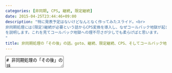 ```yaml
---
categories: [非同期, CPS, 継続, 限定継続]
date: 2015-04-25T23:44:46+09:00
description: "特に発表予定はないけどなんとなく作ってみたスライド。<br>
非同期処理には(限定)継続が必要という話からCPS変換を導入し、なぜコールバック地獄が起きるのか
を説明します。これを見てコールバック地獄への理不尽さが少しでも柔らげばと思います。
"
title: 非同期処理の「その後」の話。goto、継続、限定継続、CPS、そしてコールバック地獄。
---
```


<textarea data-markdown
    data-separator="\n===\n"
    data-vertical="\n---\n"
    data-notes="^Note:">
# 非同期処理の「その後」の話
----------------------
## goto、継続、限定継続、CPS、そしてコールバック地獄

<!-- .slide: class="center" -->
===
# About Me
---------
![κeenのアイコン](/images/icon.png) <!-- .element: style="position:absolute;right:0;z-index:-1" -->

 + κeen
 + [@blackenedgold](https://twitter.com/blackenedgold)
 + Github: [KeenS](https://github.com/KeenS)
 + 渋谷のエンジニア
 + Lisp, ML, Shell Scriptあたりを書きます
===
# 同期処理とは
-------------
通常、外部とやりとり(I/O)する時に待ち時間(ブロック)が発生する。

![sync task image](/images/sync.png)

===
# 非同期処理とは
---------------
待ち時間に(ブロックせずに)別の処理をしようという発想。

![async task image](/images/async.png)
===
# 非同期処理の裏側
-----------------
処理Aと処理Bの他にいつどっちを動かすかを決めるスケジューラが存在することが多い

![async scheduler image](/images/async_scheduler.png)

===
# どうやって戻る問題
-------------------
* 一時停止した後「その後」の処理にどうやって戻るか

![cont image](/images/cont.png)
===
# 「その後」とは
-----------
```C
...
fputc(c); // ここの処理でI/Oが入る
// 再開する時にここに戻ってきたい
printf("Work done");
...
```
===
# GOTO
------
`goto` を使えば戻れる
```C
...
  fputc(c); // ここの処理でI/Oが入る
  // 再開する時にここに戻ってきたい
RESTART:
  printf("Work done");
...
```
===
# GOTOの問題
------------
こういうコードだとGOTOでは困る

```C
if ((c = fgetc(f)) != -1)
...
```

===
# GOTOの問題
------------
こんな区切り方をしたい

![cont in code image](/images/codecont.png)

===
# GOTOの問題
------------

* 式の途中に入れない
* 値を返せない
* I/Oが終わった「その後」が思ったより複雑
===
# "継続"という概念
-----------------

* continuation
* ここで言ってる「その後」に名前をつけたもの
* その後に行なわれる全ての処理のこと
* 全ての言語に存在する

===
# (限定)継続を値として扱える言語
------------------------------
値としての継続はちょっとリッチになったGOTO程度。

* Scheme
* OchaCaml
* SML/NJ
* (Ruby)
* etc.

===
## 正確には限定継続
------------------

* 細かい話だが継続と言うと処理Aとスケジューラ全てを含んでしまうので
今回欲しいのは処理Aの中に限定した限定継続
* 継続を値として扱えれば限定継続を[実装出来る]()ので今回はそこまで深く違いを気にする必要はない

===
## 正確には限定継続
------------------

![continuation image](/images/continuation.png)

===
## 正確には限定継続
------------------

![partcont image](/images/partcont.png)

===
# 限定継続を使った非同期処理の例
------------------------------
Cの例をSchemeに翻訳してみる

```scheme
(if (/= (read-char f) -1)
    ...)
```

===
# 限定継続を使った非同期処理の例
------------------------------
`lambda`は限定継続を`k`として受け取り、関数として使える。(今回はコールバックとして使っている)  
`reset`、`shift`、`lambda`、`k`を無視すれば以前のコードと一致する。

```scheme
(reset
  (if (/= (shift (lambda (k)
                   (async-read-char f k)))
          -1)
      ...))
```

===
# 限定継続を使った非同期処理の例
------------------------------
`lambda`は限定継続を`k`として受け取り、関数として使える。(今回はコールバックとして使っている)  
`reset`、`shift`、`lambda`、`k`を無視すれば以前のコードと一致する。

```scheme

  (if (/= 
                  (async-read-char f  )
          -1)
      ...)

```

===
# 限定継続を使った非同期処理の例
------------------------------
`lambda`は限定継続を`k`として受け取り、関数として使える。(今回はコールバックとして使っている)  
`reset`、`shift`、`lambda`、`k`を無視すれば以前のコードと一致する。

```scheme
(if (/= (read-char f) -1)
    ...)
```

===
# ここまでのまとめ
-----------------

* 非同期処理を行なう時に継続という概念が出てくる
* 継続を値として扱える言語もある
* 値としての継続は1引数関数として振る舞う
* そのような言語ではユーザレベルで非同期処理をサポート出来る

===
# 継続を値として扱えない言語での非同期処理
----------------------------------------

* 先に言ったように全ての言語に継続が存在する
  * マシン語レベルでjump命令とほぼ同じ
* 言語処理系レベルで継続を取り出せば使える
* 要は組込み機能

===
# 継続を値として扱えない言語での非同期処理
----------------------------------------

* 処理系にそこまで求めるのは酷
  * バグり易い
  * デバッグし辛い
* 処理系はもっと別のことに専念すべき
* 機能が追加修正される度に処理系をアップグレードしないといけない

実は継続を値として扱えない言語でもユーザレベルで継続を値として取り出す方法がある

===
## Continuation Passing Style

<!-- .slide: class="center" -->
===
# CPS
-----

* 日本語にすると「継続渡し形式」
* 継続を関数として切り出して引数に渡す
  * 継続のために全ての関数の引数が1つ増える
* 継続渡し形式に変換することを「CPS変換という」
* CPS変換は機械的に出来る

===
# CPS変換
------------
先は

```scheme
(if (/= (read-char f) -1)
    ...)
```

が

```scheme
(reset
  (if (/= (shift (lambda (k)
                   (async-read-char f k)))
          -1)
      ...))
```

になった。
===
# CPS変換
------------
今回は

```scheme
(if (/= (read-char f) -1)
    ...)
```

が

```scheme
(async-read-char f
           (lambda (c) (if (/= c -1) ...)))
```

になる

===
# CPS変換
---------

* パっと見限定継続のコードの`lambda`の外側と内側が入れ替わる
* そんなり分かりやすくない

===
# もっとCPS変換
---------------
階乗関数の例

```scheme
(define fact (n)
  (if (<= n 1)
      1
      (* n (fact (- n 1)))))
```

===
# もっとCPS変換
---------------
階乗関数の例

```scheme
(define fact (n c)
  (if (<= n 1)
      (c 1)
      (fact (- n 1) (lambda (c) (* n c)))))
```
===
# CPS変換まとめ
--------------

* とりあえず機械的に変換できる
  + 実際、CPS変換をサポートする言語はいくつかある
    - Haskellのdo記法とか
* むしろ機械がやるべきで人間がやることではない

===
# コールバック地獄の正体

<!-- .slide: class="center" -->
===
# コールバック地獄の正体
-----------------------
先のCPS変換のコードをJSで書くと分かるかも
```javascript
async_read_char(f, function(c){
    if(c === -1) {
        ...
    }
})

```

===
# コールバック地獄の正体
-----------------------
先のCPS変換のコードをJSで書くと分かるかも
```javascript
function fact(n, callback) {
    if(n <= 1)
        return callback(n);
    else
        return fact(n - 1, function(c){return n * c;})
}
```

===
# コールバック地獄の正体
-----------------------

* 人間が手でやることではない"CPS変換"を手でやらせた結果
* altJSは内部でCPS変換を行なうことで非同期プロミスなどを実現している
  + DeNAのJSXとか
===
# 非同期処理の実装まとめ
------------------------
下に行く程抽象度/汎用性が高い

* コールバックスタイル
  + JavaScript(< ES6)とか
* 言語レベル組み込みサポート
  + C#とか
* 言語レベルCPS変換サポート
  + altJSとか
* 言語レベル(限定)継続サポート
  + Schemeとか
* ユーザーレベルでも限定継続(CPS変換)を実現出来るエレガントなマクロサポート
  * Lisp

※ネタです。マサカリ投げないで下さい。

===
# まとめ: なぜコールバック"地獄"なのか
------------------------------------

* そもそも難しいことをやろうとしている
* 難しいことをカバーするだけの言語の機能が足りてない

</textarea>
